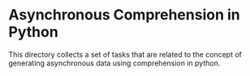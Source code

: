 # Asynchronous Comprehension in Python
This directory collects a set of tasks that are related to the concept of generating asynchronous data using comprehension in python.
